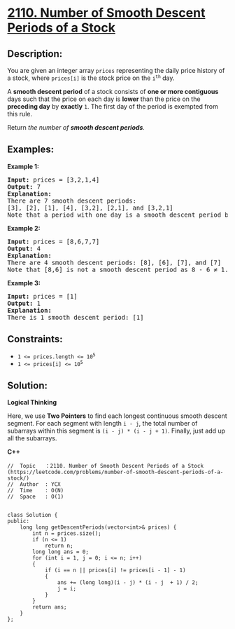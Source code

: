 # [2110. Number of Smooth Descent Periods of a Stock](https://leetcode.com/problems/number-of-smooth-descent-periods-of-a-stock/)


## Description:

<p>You are given an integer array <code>prices</code> representing the daily price history of a stock, where <code>prices[i]</code> is the stock price on the <code>i<sup>th</sup></code> day.</p>

<p>A <strong>smooth descent period</strong> of a stock consists of <strong>one or more contiguous</strong> days such that the price on each day is <strong>lower</strong> than the price on the <strong>preceding day</strong> by <strong>exactly</strong> <code>1</code>. The first day of the period is exempted from this rule.</p>

<p>Return <em>the number of <strong>smooth descent periods</strong>.</em></p>


## Examples:

<strong>Example 1:</strong>
<pre>
<strong>Input:</strong> prices = [3,2,1,4]
<strong>Output:</strong> 7
<strong>Explanation:</strong>
There are 7 smooth descent periods:
[3], [2], [1], [4], [3,2], [2,1], and [3,2,1]
Note that a period with one day is a smooth descent period by the definition.
</pre>

<strong>Example 2:</strong>
<pre>
<strong>Input:</strong> prices = [8,6,7,7]
<strong>Output:</strong> 4
<strong>Explanation:</strong> 
There are 4 smooth descent periods: [8], [6], [7], and [7]
Note that [8,6] is not a smooth descent period as 8 - 6 ≠ 1.
</pre>

<strong>Example 3:</strong>
<pre>
<strong>Input:</strong> prices = [1]
<strong>Output:</strong> 1
<strong>Explanation:</strong> 
There is 1 smooth descent period: [1]
</pre>


## Constraints:

<ul>
  <li><code>1 &lt;= prices.length &lt;= 10<sup>5</sup></code></li>
  <li><code>1 &lt;= prices[i] &lt;= 10<sup>5</sup></code></li>
</ul>


## Solution:

<strong>Logical Thinking</strong>
<p>Here, we use <strong>Two Pointers</strong> to find each longest continuous smooth descent segment. For each segment with length <code>i - j</code>, the total number of subarrays within this segment is <code>(i - j) * (i - j + 1)</code>. Finally, just add up all the subarrays.</p>

 
<strong>C++</strong>

```
//  Topic   ：2110. Number of Smooth Descent Periods of a Stock (https://leetcode.com/problems/number-of-smooth-descent-periods-of-a-stock/)
//  Author  : YCX
//  Time    : O(N)
//  Space   : O(1)


class Solution {
public:
    long long getDescentPeriods(vector<int>& prices) {
        int n = prices.size();
        if (n <= 1)
            return n;
        long long ans = 0;
        for (int i = 1, j = 0; i <= n; i++)
        {
            if (i == n || prices[i] != prices[i - 1] - 1)
            {
                ans += (long long)(i - j) * (i - j  + 1) / 2;
                j = i;
            }
        }
        return ans;
    }
};
```
